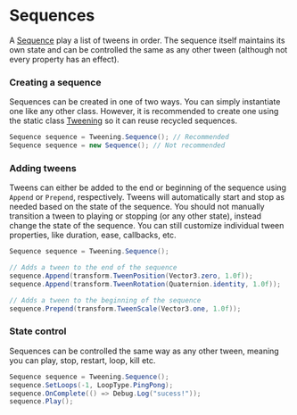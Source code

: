 # Sequences

A [Sequence](xref:Zigurous.Tweening.Sequence) play a list of tweens in order. The sequence itself maintains its own state and can be controlled the same as any other tween (although not every property has an effect).

### Creating a sequence

Sequences can be created in one of two ways. You can simply instantiate one like any other class. However, it is recommended to create one using the static class [Tweening](xref:Zigurous.Tweening.Tweening) so it can reuse recycled sequences.

```csharp
Sequence sequence = Tweening.Sequence(); // Recommended
Sequence sequence = new Sequence(); // Not recommended
```

### Adding tweens

Tweens can either be added to the end or beginning of the sequence using `Append` or `Prepend`, respectively. Tweens will automatically start and stop as needed based on the state of the sequence. You should not manually transition a tween to playing or stopping (or any other state), instead change the state of the sequence. You can still customize individual tween properties, like duration, ease, callbacks, etc.

```csharp
Sequence sequence = Tweening.Sequence();

// Adds a tween to the end of the sequence
sequence.Append(transform.TweenPosition(Vector3.zero, 1.0f));
sequence.Append(transform.TweenRotation(Quaternion.identity, 1.0f));

// Adds a tween to the beginning of the sequence
sequence.Prepend(transform.TweenScale(Vector3.one, 1.0f));
```

### State control

Sequences can be controlled the same way as any other tween, meaning you can play, stop, restart, loop, kill etc.

```csharp
Sequence sequence = Tweening.Sequence();
sequence.SetLoops(-1, LoopType.PingPong);
sequence.OnComplete(() => Debug.Log("sucess!"));
sequence.Play();
```
